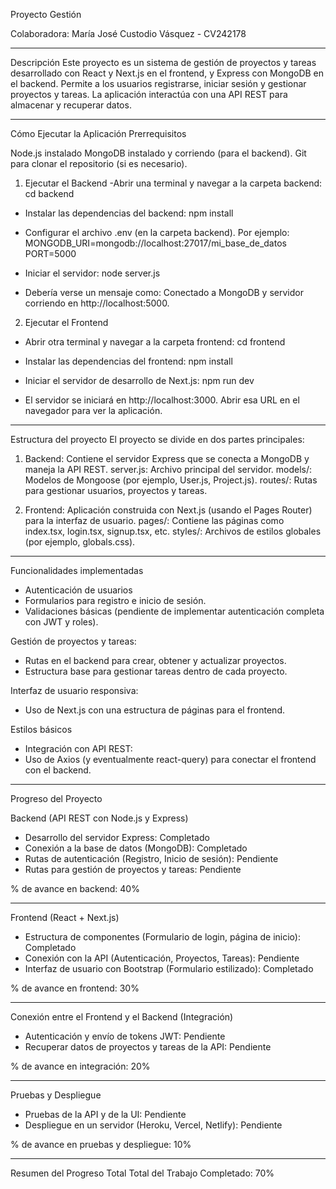 Proyecto Gestión

Colaboradora: María José Custodio Vásquez - CV242178

---

Descripción
Este proyecto es un sistema de gestión de proyectos y tareas desarrollado con React y Next.js en el frontend, y Express con MongoDB en el backend. Permite a los usuarios registrarse, iniciar sesión y gestionar proyectos y tareas. La aplicación interactúa con una API REST para almacenar y recuperar datos.

---

Cómo Ejecutar la Aplicación
Prerrequisitos

Node.js instalado 
MongoDB instalado y corriendo (para el backend).
Git para clonar el repositorio (si es necesario).

1. Ejecutar el Backend
-Abrir una terminal y navegar a la carpeta backend:
cd backend

- Instalar las dependencias del backend:
npm install

- Configurar el archivo .env (en la carpeta backend). Por ejemplo:
MONGODB_URI=mongodb://localhost:27017/mi_base_de_datos
PORT=5000

- Iniciar el servidor:
node server.js

- Debería verse un mensaje como:
Conectado a MongoDB y servidor corriendo en http://localhost:5000.

2. Ejecutar el Frontend
- Abrir otra terminal y navegar a la carpeta frontend:
cd frontend

- Instalar las dependencias del frontend:
npm install

- Iniciar el servidor de desarrollo de Next.js:
npm run dev

- El servidor se iniciará en http://localhost:3000. Abrir esa URL en el navegador para ver la aplicación.

---

Estructura del proyecto
El proyecto se divide en dos partes principales:

1. Backend:
Contiene el servidor Express que se conecta a MongoDB y maneja la API REST.
server.js: Archivo principal del servidor.
models/: Modelos de Mongoose (por ejemplo, User.js, Project.js).
routes/: Rutas para gestionar usuarios, proyectos y tareas.

2. Frontend:
Aplicación construida con Next.js (usando el Pages Router) para la interfaz de usuario.
pages/: Contiene las páginas como index.tsx, login.tsx, signup.tsx, etc.
styles/: Archivos de estilos globales (por ejemplo, globals.css).

---

Funcionalidades implementadas
- Autenticación de usuarios
- Formularios para registro e inicio de sesión.
- Validaciones básicas (pendiente de implementar autenticación completa con JWT y roles).

Gestión de proyectos y tareas:
- Rutas en el backend para crear, obtener y actualizar proyectos.
- Estructura base para gestionar tareas dentro de cada proyecto.

Interfaz de usuario responsiva:
- Uso de Next.js con una estructura de páginas para el frontend.

Estilos básicos 
- Integración con API REST:
- Uso de Axios (y eventualmente react-query) para conectar el frontend con el backend.

---

Progreso del Proyecto

Backend (API REST con Node.js y Express)
- Desarrollo del servidor Express: Completado
- Conexión a la base de datos (MongoDB): Completado
- Rutas de autenticación (Registro, Inicio de sesión): Pendiente
- Rutas para gestión de proyectos y tareas: Pendiente

% de avance en backend: 40%

---

Frontend (React + Next.js)
- Estructura de componentes (Formulario de login, página de inicio): Completado
- Conexión con la API (Autenticación, Proyectos, Tareas): Pendiente
- Interfaz de usuario con Bootstrap (Formulario estilizado): Completado

% de avance en frontend: 30%

---

Conexión entre el Frontend y el Backend (Integración)
- Autenticación y envío de tokens JWT: Pendiente
- Recuperar datos de proyectos y tareas de la API: Pendiente

% de avance en integración: 20%

---

Pruebas y Despliegue
- Pruebas de la API y de la UI: Pendiente
- Despliegue en un servidor (Heroku, Vercel, Netlify): Pendiente

% de avance en pruebas y despliegue: 10%

---

Resumen del Progreso Total
Total del Trabajo Completado: 70%